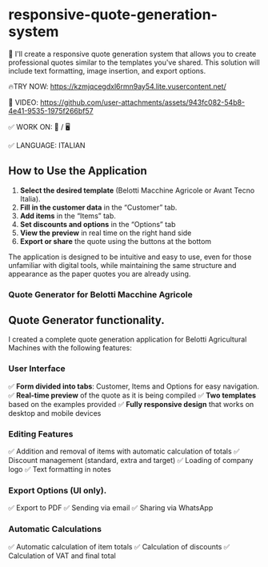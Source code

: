 # responsive-quote-generation-system
🎨 I'll create a responsive quote generation system that allows you to create professional quotes similar to the templates you've shared. This solution will include text formatting, image insertion, and export options.

🔥TRY NOW: https://kzmjqcegdxl6rmn9ay54.lite.vusercontent.net/


🎥 VIDEO: https://github.com/user-attachments/assets/943fc082-54b8-4e41-9535-1975f266bf57

✅ WORK ON: 📱 / 🖥️

✅ LANGUAGE: ITALIAN

## How to Use the Application

1. **Select the desired template** (Belotti Macchine Agricole or Avant Tecno Italia).
2. **Fill in the customer data** in the “Customer” tab.
3. **Add items** in the “Items” tab.
4. **Set discounts and options** in the “Options” tab
5. **View the preview** in real time on the right hand side
6. **Export or share** the quote using the buttons at the bottom

The application is designed to be intuitive and easy to use, even for those unfamiliar with digital tools, while maintaining the same structure and appearance as the paper quotes you are already using.

### Quote Generator for Belotti Macchine Agricole

## Quote Generator functionality.

I created a complete quote generation application for Belotti Agricultural Machines with the following features:

### User Interface

✅ **Form divided into tabs**: Customer, Items and Options for easy navigation.
✅ **Real-time preview** of the quote as it is being compiled
✅ **Two templates** based on the examples provided
✅ **Fully responsive design** that works on desktop and mobile devices


### Editing Features

✅ Addition and removal of items with automatic calculation of totals
✅ Discount management (standard, extra and target)
✅ Loading of company logo
✅ Text formatting in notes


### Export Options (UI only).

✅ Export to PDF
✅ Sending via email
✅ Sharing via WhatsApp


### Automatic Calculations

✅ Automatic calculation of item totals
✅ Calculation of discounts
✅ Calculation of VAT and final total
